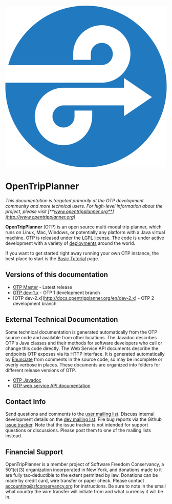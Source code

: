 ![OTP Logo](otp-logo.svg)
# OpenTripPlanner

_This documentation is targeted primarily at the OTP development community and more technical users. For high-level information about the project, please visit [**www.opentripplanner.org**](http://www.opentripplanner.org)_

**OpenTripPlanner** (OTP) is an open source multi-modal trip planner, which runs on Linux, Mac, Windows, or potentially any platform with a Java virtual machine. OTP is released under the [LGPL license](https://opensource.org/licenses/LGPL-3.0). The code is under active development with a variety of [deployments](Deployments) around the world.

If you want to get started right away running your own OTP instance, the best place to start is the [Basic Tutorial](Basic-Tutorial) page.

## Versions of this documentation
 - [OTP Master](http://docs.opentripplanner.org/en/latest) - Latest release
 - [OTP dev-1.x](http://docs.opentripplanner.org/en/dev-1.x) - OTP 1 development branch 
 - [OTP dev-2.x[(http://docs.opentripplanner.org/en/dev-2.x) - OTP 2 development branch


## External Technical Documentation

Some technical documentation is generated automatically from the OTP source code and available from other locations.
The Javadoc describes OTP's Java classes and their methods for software developers who call or change this code directly.
The Web Service API documents describe the endpoints OTP exposes via its HTTP interface.
It is generated automatically by [Enunciate](http://enunciate.codehaus.org/) from comments in the source code,
so may be incomplete or overly verbose in places.
These documents are organized into folders for different release versions of OTP.

 * [OTP Javadoc](http://dev.opentripplanner.org/javadoc/)
 * [OTP web service API documentation](http://dev.opentripplanner.org/apidoc/)

## Contact Info

Send questions and comments to the [user mailing list](http://groups.google.com/group/opentripplanner-users).
Discuss internal development details on the [dev mailing list](http://groups.google.com/group/opentripplanner-dev).
File bug reports via the Github [issue tracker](https://github.com/openplans/OpenTripPlanner/issues). Note that the issue tracker is not intended for support questions or discussions. Please post them to one of the mailing lists instead.

## Financial Support

OpenTripPlanner is a member project of Software Freedom Conservancy, a 501(c)(3) organization incorporated in New York, and donations made to it are fully tax-deductible to the extent permitted by law. Donations can be made by credit card, wire transfer or paper check. Please contact <accounting@sfconservancy.org> for instructions. Be sure to note in the email what country the wire transfer will initiate from and what currency it will be in.
